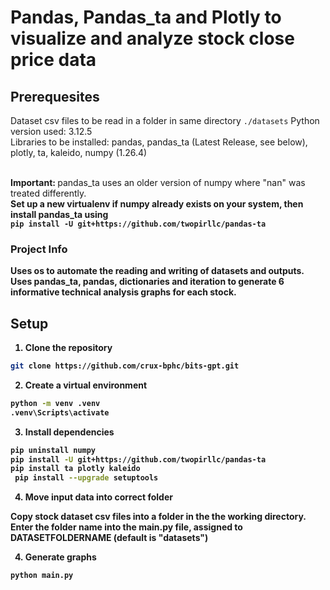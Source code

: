 # Pandas, Pandas_ta and Plotly to visualize and analyze stock close price data

## Prerequesites
Dataset csv files to be read in a folder in same directory `./datasets`
Python version used: 3.12.5 <br>
Libraries to be installed: pandas, pandas_ta (Latest Release, see below), plotly, ta, kaleido, numpy (1.26.4)<br> <br>

<b>Important: </b> pandas_ta uses an older version of numpy where "nan" was treated differently. <br>
<b>Set up a new virtualenv if numpy already exists on your system, then install pandas_ta using <b> <br> 
`pip install -U git+https://github.com/twopirllc/pandas-ta`

### Project Info
Uses <b>os</b> to automate the reading and writing of datasets and outputs. Uses pandas_ta, pandas, dictionaries and iteration to generate 6 informative technical analysis graphs for each stock.

## Setup
1. Clone the repository

```bash
git clone https://github.com/crux-bphc/bits-gpt.git
```

2. Create a virtual environment

```bash
python -m venv .venv
.venv\Scripts\activate
```

3. Install dependencies

```bash
pip uninstall numpy
pip install -U git+https://github.com/twopirllc/pandas-ta
pip install ta plotly kaleido
 pip install --upgrade setuptools
```

4. Move input data into correct folder

Copy stock dataset csv files into a folder in the the working directory. Enter the folder name into the main.py file, assigned to DATASETFOLDERNAME (default is "datasets")

4. Generate graphs
```bash
python main.py
```
